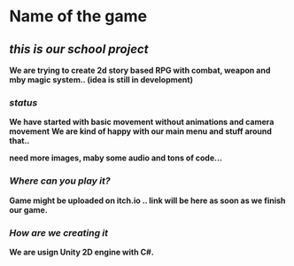 # Name of the game

## *this is our school project* 
**We are trying to create 2d story based RPG with combat, weapon and mby magic system.. (idea is still in development)**

### *status*
**We have started with basic movement without animations and camera movement**
**We are kind of happy with our main menu and stuff around that..**

**need more images, maby some audio and tons of code...**

### *Where can you play it?*
**Game might be uploaded on itch.io .. link will be here as soon as we finish our game.**

### *How are we creating it*
**We are usign Unity 2D engine with C#.**